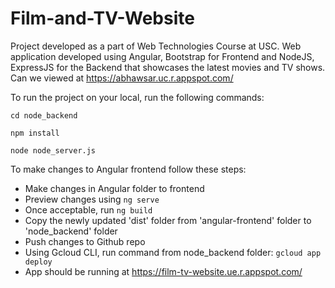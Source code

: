 # Film-and-TV-Website
Project developed as a part of Web Technologies Course at USC. Web application developed using Angular, Bootstrap for Frontend and NodeJS, ExpressJS for the Backend that showcases the latest movies and TV shows. Can we viewed at https://abhawsar.uc.r.appspot.com/

To run the project on your local, run the following commands:

`cd node_backend`

`npm install`

`node node_server.js`

To make changes to Angular frontend follow these steps:

- Make changes in Angular folder to frontend
- Preview changes using `ng serve`
- Once acceptable, run `ng build`
- Copy the newly updated 'dist' folder from 'angular-frontend' folder to 'node_backend' folder
- Push changes to Github repo
- Using Gcloud CLI, run command from node_backend folder: `gcloud app deploy`
- App should be running at https://film-tv-website.ue.r.appspot.com/
